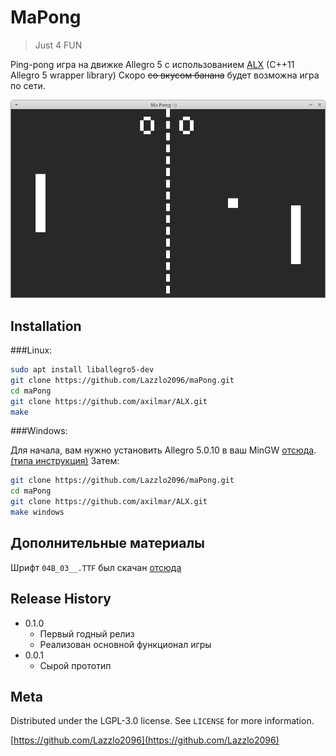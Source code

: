 # MaPong
> Just 4 FUN

<!-- [![NPM Version][npm-image]][npm-url] -->
<!-- [![Build Status][travis-image]][travis-url] -->
<!-- [![Downloads Stats][npm-downloads]][npm-url] -->

Ping-pong игра на движке Allegro 5 с использованием [ALX](https://github.com/axilmar/ALX) (C++11 Allegro 5 wrapper library)
Скоро ~~со вкусом банана~~ будет возможна игра по сети.

![](maPong_screenshot.png)

## Installation

###Linux:

```sh
sudo apt install liballegro5-dev
git clone https://github.com/Lazzlo2096/maPong.git
cd maPong
git clone https://github.com/axilmar/ALX.git
make
```

###Windows:

Для начала, вам нужно установить Allegro 5.0.10 в ваш MinGW [отсюда](https://www.allegro.cc/files/?v=5.0). [(типа инструкция)](https://www.allegro.cc/forums/thread/611687)
Затем:

```sh
git clone https://github.com/Lazzlo2096/maPong.git
cd maPong
git clone https://github.com/axilmar/ALX.git
make windows
```

<!-- ## Usage example

A few motivating and useful examples of how your product can be used. Spice this up with code blocks and potentially more screenshots.

## Development setup

Describe how to install all development dependencies and how to run an automated test-suite of some kind. Potentially do this for multiple platforms.

```sh
make install
npm test
``` -->

## Дополнительные материалы

Шрифт ``04B_03__.TTF`` был скачан [отсюда](http://dsg4.com/04/extra/bitmap/)

## Release History

<!-- * 0.2.1
    * CHANGE: Update docs (module code remains unchanged)
* 0.2.0
    * CHANGE: Remove `setDefaultXYZ()`
    * ADD: Add `init()`
* 0.1.1
    * FIX: Crash when calling `baz()` (Thanks @GenerousContributorName!) -->
* 0.1.0
    * Первый годный релиз
    * Реализован основной функционал игры
* 0.0.1
    * Сырой прототип

## Meta

<!-- Your Name – [@YourTwitter](https://twitter.com/dbader_org) – YourEmail@example.com -->

Distributed under the LGPL-3.0 license. See ``LICENSE`` for more information.

[https://github.com/Lazzlo2096](https://github.com/Lazzlo2096)

<!-- [npm-image]: https://img.shields.io/npm/v/datadog-metrics.svg?style=flat-square
[npm-url]: https://npmjs.org/package/datadog-metrics
[npm-downloads]: https://img.shields.io/npm/dm/datadog-metrics.svg?style=flat-square
[travis-image]: https://img.shields.io/travis/dbader/node-datadog-metrics/master.svg?style=flat-square
[travis-url]: https://travis-ci.org/dbader/node-datadog-metrics -->
